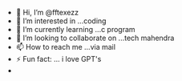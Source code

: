 - 👋 Hi, I’m @fftexezz
- 👀 I’m interested in ...coding
- 🌱 I’m currently learning ...c program
- 💞️ I’m looking to collaborate on ...tech mahendra
- 📫 How to reach me ...via mail
- ⚡ Fun fact: ... i love GPT's
- 

<!---
fftexezz/fftexezz is a ✨ special ✨ repository because its `README.md` (this file) appears on your GitHub profile.
You can click the Preview link to take a look at your changes.
--->
